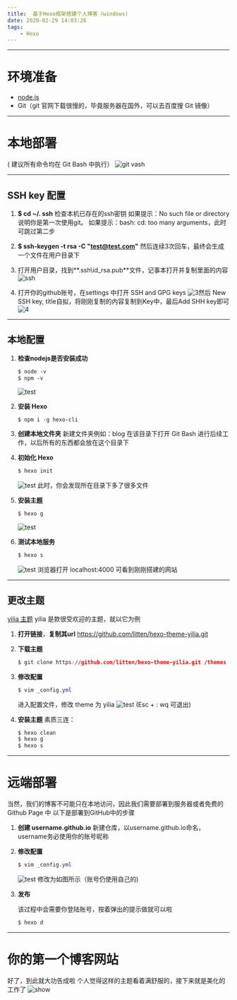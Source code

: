 ```yaml
---
title:  基于Hexo框架搭建个人博客（windows)
date: 2020-02-29 14:03:28
tags:
	- Hexo
---
```


---
# 环境准备
- [node.js](https://nodejs.org/en/download/)
- Git（git 官网下载很慢的，毕竟服务器在国外，可以去百度搜 Git 镜像）
<!--more-->
---
# 本地部署
( 建议所有命令均在 Git Bash 中执行）
![git vash](https://img-blog.csdnimg.cn/20200229131210261.png)

---
## SSH key 配置
1.  **$ cd ~/. ssh** 
检查本机已存在的ssh密钥
如果提示：No such file or directory 说明你是第一次使用git。
如果提示：bash: cd: too many arguments，此时可跳过第二步

2. **$ ssh-keygen -t rsa -C  "test@test.com"**
然后连续3次回车，最终会生成一个文件在用户目录下
3. 打开用户目录，找到**.ssh\id_rsa.pub**文件，记事本打开并复制里面的内容
![ssh](https://img-blog.csdnimg.cn/20200229131652732.png)
4. 打开你的github账号，在settings 中打开 SSH and GPG keys
![3](https://img-blog.csdnimg.cn/20200229131842234.png?x-oss-process=image/watermark,type_ZmFuZ3poZW5naGVpdGk,shadow_10,text_aHR0cHM6Ly9ibG9nLmNzZG4ubmV0L3dlaXhpbl80MzQ4ODk1OA==,size_16,color_FFFFFF,t_70)然后 New SSH key, title自拟，将刚刚复制的内容复制到Key中，最后Add SHH key即可
![4](https://img-blog.csdnimg.cn/20200229132017824.png?x-oss-process=image/watermark,type_ZmFuZ3poZW5naGVpdGk,shadow_10,text_aHR0cHM6Ly9ibG9nLmNzZG4ubmV0L3dlaXhpbl80MzQ4ODk1OA==,size_16,color_FFFFFF,t_70)
----
## 本地配置
1. **检查nodejs是否安装成功**

	```css
	$ node -v
	$ npm -v
	```
	![test](https://img-blog.csdnimg.cn/20200229133041105.png)
2. **安装 Hexo**

	```css
	$ npm i -g hexo-cli
	```
3. **创建本地文件夹**
新建文件夹例如：blog
在该目录下打开 Git Bash 进行后续工作，以后所有的东西都会放在这个目录下
4. **初始化 Hexo**

	```css
	$ hexo init
	```
	![test](https://img-blog.csdnimg.cn/20200229133202436.png)
	此时，你会发现所在目录下多了很多文件
5. **安装主题**

	```css
	$ hexo g
	```
	![test](https://img-blog.csdnimg.cn/20200229133340742.png)
6. **测试本地服务**

	```css
	$ hexo s
	```
	![test](https://img-blog.csdnimg.cn/20200229133454611.png)
	浏览器打开 localhost:4000 可看到刚刚搭建的网站

---
## 更改主题
[yilia 主题](https://github.com/litten/hexo-theme-yilia)
yilia 是款很受欢迎的主题，就以它为例
1. **打开链接**，**复制其url** 
https://github.com/litten/hexo-theme-yilia.git

2.  **下载主题**

	```css
	$ git clone https://github.com/litten/hexo-theme-yilia.git /themes	/yilia
	```
3. **修改配置**

	```css
	$ vim _config.yml
	```
	进入配置文件，修改 theme 为 yilia
	![test](https://img-blog.csdnimg.cn/20200229134537989.png)
	(Esc + : wq 可退出)
4. **安装主题**
素质三连：

	```css
	$ hexo clean
	$ hexo g
	$ hexo s
	```
---
# 远端部署
当然，我们的博客不可能只在本地访问，因此我们需要部署到服务器或者免费的 Github Page 中
以下是部署到GitHub中的步骤
1. **创建 username.github.io**
新建仓库，以username.github.io命名，username务必使用你的账号昵称
2. **修改配置**

	```css
	$ vim _config.yml
	```
	![test](https://img-blog.csdnimg.cn/20200229135302642.png)
	修改为如图所示（账号仍使用自己的)
3. **发布**

	该过程中会需要你登陆账号，按着弹出的提示做就可以啦
	```css
	$ hexo d
	```
---
# 你的第一个博客网站
好了，到此就大功告成啦
个人觉得这样的主题看着满舒服的，接下来就是美化的工作了
![show](https://img-blog.csdnimg.cn/20200229135624930.png?x-oss-process=image/watermark,type_ZmFuZ3poZW5naGVpdGk,shadow_10,text_aHR0cHM6Ly9ibG9nLmNzZG4ubmV0L3dlaXhpbl80MzQ4ODk1OA==,size_16,color_FFFFFF,t_70)

